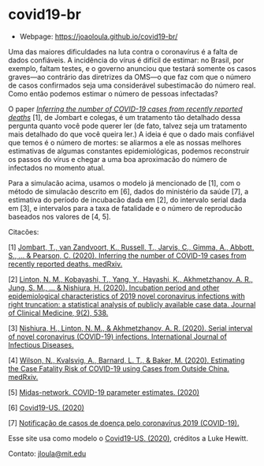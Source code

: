 # covid19-br

- Webpage: https://joaoloula.github.io/covid19-br/

Uma das maiores dificuldades na luta contra o coronavírus é a falta de dados confiáveis. A incidência do vírus é difícil de estimar: no Brasil, por exemplo, faltam testes, e o governo anunciou que testará somente os casos graves—ao contrário das diretrizes da OMS—o que faz com que o número de casos confirmados seja uma considerável subestimacão do número real. Como então podemos estimar o número de pessoas infectadas?

O paper [_Inferring the number of COVID-19 cases from recently reported deaths_](https://www.medrxiv.org/content/10.1101/2020.03.10.20033761v1.full.pdf) [1], de Jombart e colegas, é um tratamento tão detalhado dessa pergunta quanto você pode querer ler (de fato, talvez seja um tratamento mais detalhado do que você queira ler.) A ideia é que o dado mais confiável que temos é o número de mortes: se aliarmos a ele as nossas melhores estimativas de algumas constantes epidemiológicas, podemos reconstruir os passos do vírus e chegar a uma boa aproximacão do número de infectados no momento atual.

Para a simulacão acima, usamos o modelo já mencionado de [1], com o método de simulacão descrito em [6], dados do ministério da saúde [7], a estimativa do período de incubacão dada em [2], do intervalo serial dada em [3], e intervalos para a taxa de fatalidade e o número de reproducão baseados nos valores de [4, 5].

Citacões:

[1] [Jombart, T., van Zandvoort, K., Russell, T., Jarvis, C., Gimma, A., Abbott, S., ... & Pearson, C. (2020). Inferring the number of COVID-19 cases from recently reported deaths. medRxiv.](https://www.medrxiv.org/content/10.1101/2020.03.10.20033761v1.full.pdf)

[2] [Linton, N. M., Kobayashi, T., Yang, Y., Hayashi, K., Akhmetzhanov, A. R., Jung, S. M., ... & Nishiura, H. (2020). Incubation period and other epidemiological characteristics of 2019 novel coronavirus infections with right truncation: a statistical analysis of publicly available case data. Journal of Clinical Medicine, 9(2), 538.](https://www.mdpi.com/2077-0383/9/2/538)

[3] [Nishiura, H., Linton, N. M., & Akhmetzhanov, A. R. (2020). Serial interval of novel coronavirus (COVID-19) infections. International Journal of Infectious Diseases.](https://www.medrxiv.org/content/medrxiv/early/2020/02/17/2020.02.03.20019497.full.pdf)

[4] [Wilson, N., Kvalsvig, A., Barnard, L. T., & Baker, M. (2020). Estimating the Case Fatality Risk of COVID-19 using Cases from Outside China. medRxiv.](https://www.medrxiv.org/content/10.1101/2020.02.15.20023499v1)

[5] [Midas-network. COVID-19 parameter estimates. (2020)](https://github.com/midas-network/COVID-19) 

[6] [Covid19-US. (2020)](<https://github.com/covid19-us/covid19-us.github.io>)

[7] [Notificação de casos de doença pelo coronavírus 2019 (COVID-19).](http://plataforma.saude.gov.br/novocoronavirus/)

Esse site usa como modelo o [Covid19-US. (2020)](<https://github.com/covid19-us/covid19-us.github.io>), créditos a Luke Hewitt.

Contato: jloula@mit.edu
